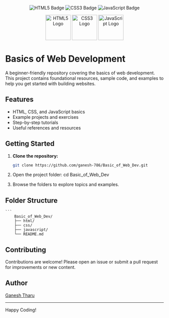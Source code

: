 <p align="center">
  <img src="https://img.shields.io/badge/HTML5-E34F26?style=for-the-badge&logo=html5&logoColor=white" alt="HTML5 Badge"/>
  <img src="https://img.shields.io/badge/CSS3-1572B6?style=for-the-badge&logo=css3&logoColor=white" alt="CSS3 Badge"/>
  <img src="https://img.shields.io/badge/JavaScript-F7DF1E?style=for-the-badge&logo=javascript&logoColor=black" alt="JavaScript Badge"/>
</p>

<p align="center">
  <img src="https://cdn.worldvectorlogo.com/logos/html-1.svg" alt="HTML5 Logo" width="80" height="80"/>
  <img src="https://cdn.worldvectorlogo.com/logos/css-3.svg" alt="CSS3 Logo" width="80" height="80"/>
  <img src="https://cdn.worldvectorlogo.com/logos/logo-javascript.svg" alt="JavaScript Logo" width="80" height="80"/>
</p>

# Basics of Web Development

A beginner-friendly repository covering the basics of web development. This project contains foundational resources, sample code, and examples to help you get started with building websites.

## Features

- HTML, CSS, and JavaScript basics
- Example projects and exercises
- Step-by-step tutorials
- Useful references and resources

## Getting Started

1. **Clone the repository:**
   ```bash
   git clone https://github.com/ganesh-786/Basic_of_Web_Dev.git

2. Open the project folder:
   cd Basic_of_Web_Dev

3. Browse the folders to explore topics and examples.

## Folder Structure
    ```
        Basic_of_Web_Dev/
        ├── html/
        ├── css/
        ├── javascript/
        └── README.md

## Contributing
Contributions are welcome! Please open an issue or submit a pull request for improvements or new content.

## Author
[Ganesh Tharu](https://www.github.com/ganesh-786)

---
Happy Coding!

